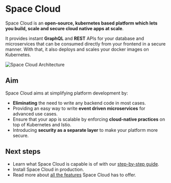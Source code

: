 # Space Cloud
Space Cloud is an **open-source, kubernetes based platform which lets you build, scale and secure cloud native apps at scale**. 

It provides instant **GraphQL** and **REST** APIs for your database and microservices that can be consumed directly from your frontend in a secure manner. With that, it also deploys and scales your docker images on Kubernetes.

![Space Cloud Architecture](https://spaceuptech.com/icons/space-cloud-basic.png)

## Aim

Space Cloud aims at simplifying platform development by:

- **Eliminating** the need to write any backend code in most cases.
- Providing an easy way to write **event driven microservices** for advanced use cases.
- Ensure that your app is scalable by enforcing **cloud-native practices** on top of Kubernetes and Istio.
- Introducing **security as a separate layer** to make your platform more secure.

## Next steps

 - Learn what Space Cloud is capable is of with our [step-by-step guide](https://learn.spaceuptech.com/space-cloud/basics/setup/).
 - Install Space Cloud in production.
 - Read more about [all the features](/introduction/features) Space Cloud has to offer.
